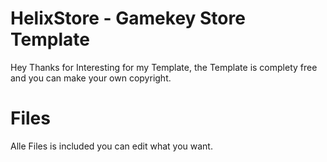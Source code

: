 # HelixStore - Gamekey Store Template

Hey Thanks for Interesting for my Template, the Template is complety free and you can make your own copyright.


# Files
Alle Files is included you can edit what you want.

